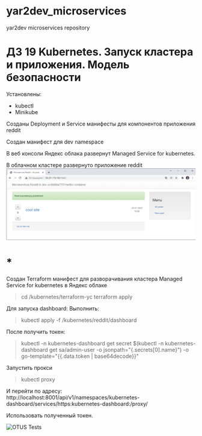 # yar2dev_microservices
yar2dev microservices repository

# ДЗ 19 Kubernetes. Запуск кластера и приложения. Модель безопасности

Установлены:
- kubectl
- Minikube

Созданы Deployment и Service манифесты для компонентов приложения reddit

Создан манифест для dev namespace

В веб консоли Яндекс облака развернут Managed Service for kubernetes.

В облачном кластере развернуто приложение reddit
![k8s-reddit](https://github.com/yar2dev/imgs/blob/main/yc-k8s-reddit.png?raw=true)

# *
Создан Terraform манифест для разворачивания кластера Managed Service for kubernetes в Яндекс облаке

>cd /kubernetes/terraform-yc
terraform apply

Для запуска dashboard:
Выполнить:
>kubectl apply -f /kubernetes/reddit/dashboard

После получить токен:
>kubectl -n kubernetes-dashboard get secret $(kubectl -n kubernetes-dashboard get sa/admin-user -o jsonpath="{.secrets[0].name}") -o go-template="{{.data.token | base64decode}}"

Запустить прокси
>kubectl proxy

И перейти по адресу:
http://localhost:8001/api/v1/namespaces/kubernetes-dashboard/services/https:kubernetes-dashboard:/proxy/

Использовать полученный токен.

![OTUS Tests](https://github.com/Otus-DevOps-2021-08/yar2dev_microservices/actions/workflows/runtests.yml/badge.svg)
